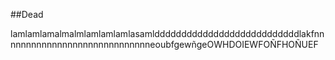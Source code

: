 ##Dead

lamlamlamalmalmlamlamlamlasamldddddddddddddddddddddddddddlakfnnnnnnnnnnnnnnnnnnnnnnnnnnnnneoubfgewñgeOWHDOIEWFOÑFHOÑUEF

##